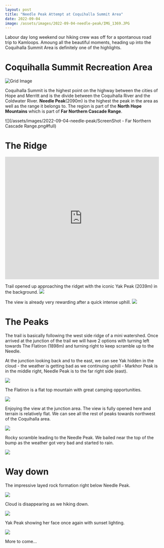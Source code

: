 ```yaml
---
layout: post
title: "Needle Peak Attempt at Coquihalla Summit Area"
date: 2022-09-04
image: /assets/images/2022-09-04-needle-peak/IMG_1369.JPG
---
```

Labour day long weekend our hiking crew was off for a spontanous road trip to Kamloops. Amoung all the beautiful moments, heading up into the Coquihalla Summit Area is definitely one of the highlights. 

# Coquihalla Summit Recreation Area
<img src="https://upload.wikimedia.org/wikipedia/commons/c/cb/Coquihalla_Summit_Approach.jpg" alt="Grid Image" />


Coquihalla Summit is the highest point on the highway between the cities of Hope and Merritt and is the divide between the Coquihalla River and the Coldwater River. **Needle Peak**(2090m) is the highest the peak in the area as well as the range it belongs to. The region is part of the **North Hope Mountains** which is part of **Far Northern Cascade Range**.

![](/assets/images/2022-09-04-needle-peak/ScreenShot - Far Northern Cascade Range.png#full)

# The Ridge
<iframe class="alltrails" src="https://www.alltrails.com/widget/recording/evening-hike-at-needle-peak-trail-96bea0e?u=m" width="100%" height="400" frameborder="0" scrolling="no" marginheight="0" marginwidth="0" title="AllTrails: Trail Guides and Maps for Hiking, Camping, and Running"></iframe>

Trail opened up approaching the ridget with the iconic Yak Peak (2039m) in the background.
![](/assets/images/2022-09-04-needle-peak/IMG_1445.JPG)

The view is already very rewarding after a quick intense uphill.
![](/assets/images/2022-09-04-needle-peak/IMG_1325.JPG)

# The Peaks
The trail is basically following the west side ridge of a mini watershed. Once arrived at the junction of the trail we will have 2 options with turning left towards The Flatiron (1898m) and turning right to keep scramble up to the Needle.

At the junction looking back and to the east, we can see Yak hidden in the cloud - the weather is getting bad as we continuing uphill -  Markhor Peak is in the middle right, Needle Peak is to the far right side (east).

![](/assets/images/2022-09-04-needle-peak/IMG_9269.jpeg#full)

The Flatiron is a flat top mountain with great camping opportunities.

![](/assets/images/2022-09-04-needle-peak/IMG_9272.JPEG)

Enjoying the view at the junction area. The view is fully opened here and terrain is relatively flat. We can see all the rest of peaks towards northwest of the Coquihalla area.

![](/assets/images/2022-09-04-needle-peak/IMG_1415.JPG)

Rocky scramble leading to the Needle Peak. We bailed near the top of the bump as the weather got very bad and started to rain.

![](/assets/images/2022-09-04-needle-peak/IMG_9252.JPEG)

# Way down
The impressive layed rock formation right below Needle Peak. 

![](/assets/images/2022-09-04-needle-peak/IMG_1322.JPG)

Cloud is disappearing as we hiking down.

![](/assets/images/2022-09-04-needle-peak/IMG_1443.JPG)

Yak Peak showing her face once again with sunset lighting.

![](/assets/images/2022-09-04-needle-peak/IMG_9284.JPEG)

More to come...